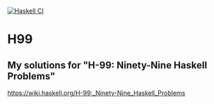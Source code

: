 [![Haskell CI](https://github.com/Fabus1184/H99/actions/workflows/haskell.yml/badge.svg)](https://github.com/Fabus1184/H99/actions/workflows/haskell.yml) 
# H99
## My solutions for "H-99: Ninety-Nine Haskell Problems" 
https://wiki.haskell.org/H-99:_Ninety-Nine_Haskell_Problems
